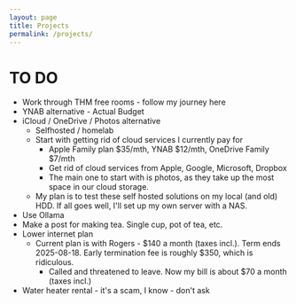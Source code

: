 ```yaml
---
layout: page
title: Projects
permalink: /projects/
---
```


# TO DO
- Work through THM free rooms - follow my journey here
- YNAB alternative - Actual Budget
- iCloud / OneDrive / Photos alternative
    - Selfhosted / homelab
    - Start with getting rid of cloud services I currently pay for
        - Apple Family plan $35/mth, YNAB $12/mth, OneDrive Family $7/mth
        - Get rid of cloud services from Apple, Google, Microsoft, Dropbox
        - The main one to start with is photos, as they take up the most space in our cloud storage.
    - My plan is to test these self hosted solutions on my local (and old) HDD. If all goes well, I'll set up my own server with a NAS.
- Use Ollama
- Make a post for making tea. Single cup, pot of tea, etc. 
- Lower internet plan
    - Current plan is with Rogers - $140 a month (taxes incl.). Term ends 2025-08-18. Early termination fee is roughly $350, which is ridiculous. 
        - Called and threatened to leave. Now my bill is about $70 a month (taxes incl.)
- Water heater rental - it's a scam, I know - don't ask